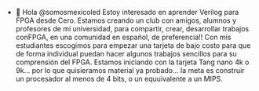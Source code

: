 - 👋 Hola @somosmexicoled
Estoy interesado en aprender Verilog para FPGA desde Cero.
Estamos creando un club con amigos, alumnos y profesores de
mi universidad, para compartir, crear, desarrollar trabajos conFPGA,
en una comunidad en español, de preferencia!!
Con mis estudiantes escogimos para empezar una tarjeta de bajo costo
para que de forma individual puedan hacer algunos trabajos sencillos para
su comprensión del FPGA. Estamos iniciando con la tarjeta Tang nano 4k o 9k...
por lo que quisieramos material ya probado... la meta es construir un procesador
al menos de 4 bits, o un equuivalente a un MIPS. 
